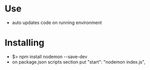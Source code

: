 # Use

- auto updates code on running environment

# Installing

- $> npm install nodemon --save-dev
- on package.json scripts section put "start": "nodemon index.js",
